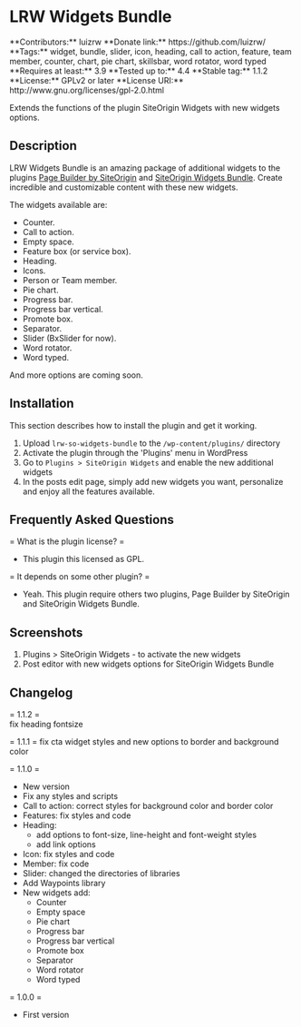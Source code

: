 <h1>LRW Widgets Bundle</h1>  
**Contributors:** luizrw  
**Donate link:** https://github.com/luizrw/  
**Tags:** widget, bundle, slider, icon, heading, call to action, feature, team member, counter, chart, pie chart, skillsbar, word rotator, word typed  
**Requires at least:** 3.9  
**Tested up to:** 4.4  
**Stable tag:** 1.1.2  
**License:** GPLv2 or later  
**License URI:** http://www.gnu.org/licenses/gpl-2.0.html  

Extends the functions of the plugin SiteOrigin Widgets with new widgets options.  

<h2>Description</h2>

LRW Widgets Bundle is an amazing package of additional widgets to the plugins [Page Builder by SiteOrigin](https://wordpress.org/plugins/siteorigin-panels/) and [SiteOrigin Widgets Bundle](http://siteorigin.com/page-builder/). Create incredible and customizable content with these new widgets.

The widgets available are:

* Counter.
* Call to action.
* Empty space.
* Feature box (or service box).
* Heading.
* Icons.
* Person or Team member.
* Pie chart.
* Progress bar.
* Progress bar vertical.
* Promote box.
* Separator.
* Slider (BxSlider for now).
* Word rotator.
* Word typed.

And more options are coming soon.

<h2>Installation</h2>

This section describes how to install the plugin and get it working.

1. Upload `lrw-so-widgets-bundle` to the `/wp-content/plugins/` directory
2. Activate the plugin through the 'Plugins' menu in WordPress
3. Go to `Plugins > SiteOrigin Widgets` and enable the new additional widgets
4. In the posts edit page, simply add new widgets you want, personalize and enjoy all the features available.

<h2>Frequently Asked Questions</h2>

= What is the plugin license? =
* This plugin this licensed as GPL.

= It depends on some other plugin? =
* Yeah. This plugin require others two plugins, Page Builder by SiteOrigin and SiteOrigin Widgets Bundle.

<h2>Screenshots</h2>

1. Plugins > SiteOrigin Widgets - to activate the new widgets
2. Post editor with new widgets options for SiteOrigin Widgets Bundle

<h2>Changelog</h2>

= 1.1.2 =  
fix heading fontsize

= 1.1.1 =
fix cta widget styles and new options to border and background color

= 1.1.0 =
* New version
* Fix any styles and scripts
* Call to action: correct styles for background color and border color
* Features: fix styles and code
* Heading:
	* add options to font-size, line-height and font-weight styles
	* add link options
* Icon: fix styles and code
* Member: fix code
* Slider: changed the directories of libraries
* Add Waypoints library
* New widgets add:
	* Counter
	* Empty space
	* Pie chart
	* Progress bar
	* Progress bar vertical
	* Promote box
	* Separator
	* Word rotator
	* Word typed

= 1.0.0 =
* First version
